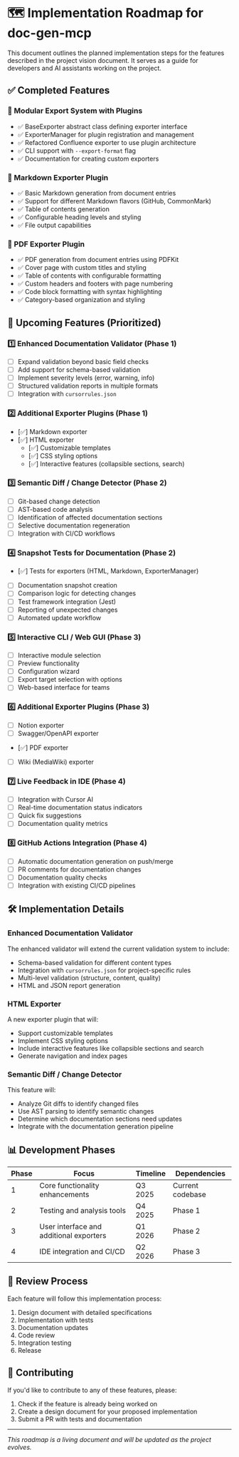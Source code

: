 # 🗺️ Implementation Roadmap for doc-gen-mcp

This document outlines the planned implementation steps for the features described in the project vision document. It serves as a guide for developers and AI assistants working on the project.

## ✅ Completed Features

### 🔌 Modular Export System with Plugins
- ✅ BaseExporter abstract class defining exporter interface
- ✅ ExporterManager for plugin registration and management
- ✅ Refactored Confluence exporter to use plugin architecture
- ✅ CLI support with `--export-format` flag
- ✅ Documentation for creating custom exporters

### 📝 Markdown Exporter Plugin
- ✅ Basic Markdown generation from document entries
- ✅ Support for different Markdown flavors (GitHub, CommonMark)
- ✅ Table of contents generation
- ✅ Configurable heading levels and styling
- ✅ File output capabilities

### 📄 PDF Exporter Plugin
- ✅ PDF generation from document entries using PDFKit
- ✅ Cover page with custom titles and styling
- ✅ Table of contents with configurable formatting
- ✅ Custom headers and footers with page numbering
- ✅ Code block formatting with syntax highlighting
- ✅ Category-based organization and styling

## 🚀 Upcoming Features (Prioritized)

### 1️⃣ Enhanced Documentation Validator (Phase 1)
- [ ] Expand validation beyond basic field checks
- [ ] Add support for schema-based validation
- [ ] Implement severity levels (error, warning, info)
- [ ] Structured validation reports in multiple formats
- [ ] Integration with `cursorrules.json`

### 2️⃣ Additional Exporter Plugins (Phase 1)
- [✅] Markdown exporter
- [✅] HTML exporter
  - [✅] Customizable templates
  - [✅] CSS styling options
  - [✅] Interactive features (collapsible sections, search)

### 3️⃣ Semantic Diff / Change Detector (Phase 2)
- [ ] Git-based change detection
- [ ] AST-based code analysis
- [ ] Identification of affected documentation sections
- [ ] Selective documentation regeneration
- [ ] Integration with CI/CD workflows

### 4️⃣ Snapshot Tests for Documentation (Phase 2)
- [✅] Tests for exporters (HTML, Markdown, ExporterManager)
- [ ] Documentation snapshot creation
- [ ] Comparison logic for detecting changes
- [ ] Test framework integration (Jest)
- [ ] Reporting of unexpected changes
- [ ] Automated update workflow

### 5️⃣ Interactive CLI / Web GUI (Phase 3)
- [ ] Interactive module selection
- [ ] Preview functionality
- [ ] Configuration wizard
- [ ] Export target selection with options
- [ ] Web-based interface for teams

### 6️⃣ Additional Exporter Plugins (Phase 3)
- [ ] Notion exporter
- [ ] Swagger/OpenAPI exporter
- [✅] PDF exporter
- [ ] Wiki (MediaWiki) exporter

### 7️⃣ Live Feedback in IDE (Phase 4)
- [ ] Integration with Cursor AI
- [ ] Real-time documentation status indicators
- [ ] Quick fix suggestions
- [ ] Documentation quality metrics

### 8️⃣ GitHub Actions Integration (Phase 4)
- [ ] Automatic documentation generation on push/merge
- [ ] PR comments for documentation changes
- [ ] Documentation quality checks
- [ ] Integration with existing CI/CD pipelines

## 🛠️ Implementation Details

### Enhanced Documentation Validator
The enhanced validator will extend the current validation system to include:
- Schema-based validation for different content types
- Integration with `cursorrules.json` for project-specific rules
- Multi-level validation (structure, content, quality)
- HTML and JSON report generation

### HTML Exporter
A new exporter plugin that will:
- Support customizable templates
- Implement CSS styling options
- Include interactive features like collapsible sections and search
- Generate navigation and index pages

### Semantic Diff / Change Detector
This feature will:
- Analyze Git diffs to identify changed files
- Use AST parsing to identify semantic changes
- Determine which documentation sections need updates
- Integrate with the documentation generation pipeline

## 📊 Development Phases

| Phase | Focus | Timeline | Dependencies |
|-------|-------|----------|--------------|
| 1     | Core functionality enhancements | Q3 2025 | Current codebase |
| 2     | Testing and analysis tools | Q4 2025 | Phase 1 |
| 3     | User interface and additional exporters | Q1 2026 | Phase 2 |
| 4     | IDE integration and CI/CD | Q2 2026 | Phase 3 |

## 🔄 Review Process

Each feature will follow this implementation process:
1. Design document with detailed specifications
2. Implementation with tests
3. Documentation updates
4. Code review
5. Integration testing
6. Release

## 🤝 Contributing

If you'd like to contribute to any of these features, please:
1. Check if the feature is already being worked on
2. Create a design document for your proposed implementation
3. Submit a PR with tests and documentation

---

*This roadmap is a living document and will be updated as the project evolves.* 